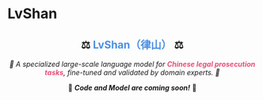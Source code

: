 # LvShan


<h2 align="center">⚖️ <span style="color:#4a90e2">LvShan（律山）</span> ⚖️</h2>

<p align="center">
    <em>🚀 A specialized large-scale language model for <strong style="color:#e94e77">Chinese legal prosecution tasks</strong>, fine-tuned and validated by domain experts. 🚀</em>
</p>

<p align="center">
    📌 <strong><em>Code and Model are coming soon!</em></strong> 📌
</p>
